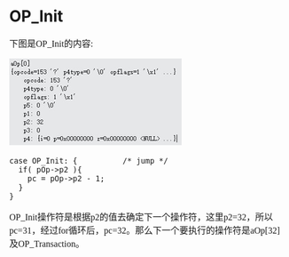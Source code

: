 # OP_Init
<font face="微软雅黑" size="3px">

下图是OP_Init的内容:

![](4-5-1.jpg)
```
case OP_Init: {          /* jump */
  if( pOp->p2 ){
    pc = pOp->p2 - 1;
  }
}
```
OP_Init操作符是根据p2的值去确定下一个操作符，这里p2=32，所以pc=31，经过for循环后，pc=32。那么下一个要执行的操作符是aOp[32]及OP_Transaction。
